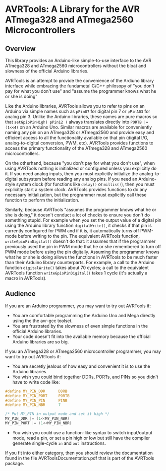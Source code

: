 # AVRTools: A Library for the AVR ATmega328 and ATmega2560 Microcontrollers #

## Overview ##

This library provides an Arduino-like simple-to-use interface to the AVR ATmega328 and ATmega2560 microcontrollers
without the bloat and slowness of the official Arduino libraries.

AVRTools is an attempt to provide the convenience of the Ardiuno library interface while embracing the fundametal C/C++
philosopy of "you don't pay for what you don't use" and "assume the programmer knows what he or she is doing"

Like the Arduino libraries, AVRTools allows you to refer to pins on an Arduino via simple names such as `pPin07` for
digital pin 7 or `pPinA03` for analog pin 3.  Unlike the Arduino libraries, these names are pure macros so that
`setGpioPinHigh( pPin12 )` always translates directly into `PORTB |= (1<<4)` on an Arduino Uno.  Similar macros are
available for conveniently naming any pin on an ATmega328 or ATmega2560 and provide easy and efficient access to all
the functionality available on that pin (digital I/O, analog-to-digital conversion, PWM, etc).  AVRTools provides
functions to access the primary functionality of the ATmega328 and ATmega2560 microcontrollers.

On the otherhand, because "you don't pay for what you don't use", when using AVRTools nothing is initialized or configured unless
you explicitly do it.  If you need analog inputs, then you must explicitly initialize the analog-to-digital subsystem before
reading any analog pins.  If you need an Arduino-style system clock (for functions like `delay()` or `millis()`), then
you must explicitly start a system clock.  AVRTools provides functions to do any necessary initialization, but the
programmer must explicitly call these function to perform the initialization.

Similarly, because AVRTools "assumes the programmer knows what he or she is doing," it doesn't conduct a lot of checks
to ensure you don't do something stupid.  For example when you set the output value of a digital pin using the Arduino library
function `digitalWrite()`, it checks if that pin is currently configured for PWM and if it is, it automatically turns off PWM-mode
before writing to the pin. The equivalent AVRTools function, `writeGpioPinDigital()` doesn't do that:  it assumes that if
the programmer previously used the pin in PWM mode that he or she remembered to turn off PWM mode before using the
pin digitally.  Assuming the programmer knows what he or she is doing allows the functions in AVRTools to be much faster
than their Arduino library counterparts.  For example, a call to the Arduino function `digitalWrite()` takes about 70 cycles;
a call to the equivalent AVRTools function `writeGpioPinDigital()` takes
1 cycle (it's actually a macro in AVRTools).

## Audience ##

If you are an Arduino programmer, you may want to try out AVRTools if:
- You are comfortable programming the Arduino Uno and Mega directly using the the avr-gcc toolset.
- You are frustrated by the slowness of even simple functions in the official Arduino libraries.
- Your code doesn't fit into the available memory because the official Arduino libraries are so big.

If you an ATmega328 or ATmega2560 microcontroller programmer, you may want to try out AVRTools if:
- You are secretly jealous of how easy and convenient it is to use the Arduino libraries.
- You wish you could bind together DDRs, PORTs, and PINs so you didn't have to write code like:

```C
#define MY_PIN_DDR      DDRB
#define MY_PIN_PORT     PORTB
#define MY_PIN_PIN      PINB
#define MY_PIN_NBR      7

/* Put MY_PIN in output mode and set it high */
MY_PIN_DDR |= (1<<MY_PIN_NBR)
MY_PIN_PORT |= (1<<MY_PIN_NBR)
```

- You wish you could use a function-like syntax to switch input/output mode, read a pin, or set a pin high or low but still have the compiler generate single-cycle `in` and `out` instructions.

If you fit into either category, then you should review the documentation found in the file AVRToolsDocumentation.pdf that is part
of the AVRTools package.


